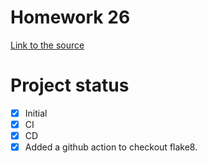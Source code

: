 # Homework 26
[Link to the source](https://skyengpublic.notion.site/26-0f0939dbb98440ecb5964936ea0fed44)
# Project status
- [x] Initial
- [x] CI
- [x] CD
- [x] Added a github action to checkout flake8.

